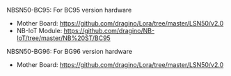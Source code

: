 NBSN50-BC95: For BC95 version hardware
<!-- TOC depthFrom:1 -->
- Mother Board: https://github.com/dragino/Lora/tree/master/LSN50/v2.0 
- NB-IoT Module: https://github.com/dragino/NB-IoT/tree/master/NB%20ST/BC95 
<!-- /TOC -->



NBSN50-BG96: For BG96 version hardware
<!-- TOC depthFrom:1 -->
- Mother Board: https://github.com/dragino/Lora/tree/master/LSN50/v2.0 
<!-- /TOC -->
